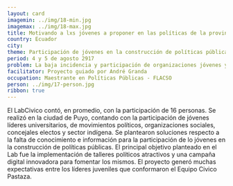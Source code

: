 ```yaml
---
layout: card
imagemin: ../img/18-min.jpg
imagemax: ../img/18-max.jpg
title: Motivando a lxs jóvenes a proponer en las políticas de la provincia de Pastaza
country: Ecuador
city:
theme: Participación de jóvenes en la construcción de políticas públicas en la provincia de Pastaza
period: 4 y 5 de agosto 2917
problem: La baja incidencia y participación de organizaciones jóvenes y jóvenes en general en la construcción de políticas públicas de la provincia de Pastaza.
facilitator: Proyecto guiado por André Granda
occupation: Maestrante en Políticas Públicas - FLACSO
person: ../img/17-person.jpg
ribbon: true
---
```


El LabCivico contó, en promedio, con la participación de 16 personas. Se realizó en la ciudad de Puyo, contando con la participación de jóvenes líderes universitarios, de movimientos políticos, organizaciones sociales, concejales electos y sector indígena. Se plantearon soluciones respecto a la falta de conocimiento e información para la participación de lo jóvenes en la construcción de políticas públicas. El principal objetivo planteado en el Lab fue la implementación de talleres políticos atractivos y una campaña digital innovadora para fomentar los mismos. El proyecto generó muchas expectativas entre los líderes juveniles que conformaron el Equipo Civico Pastaza.                                       

